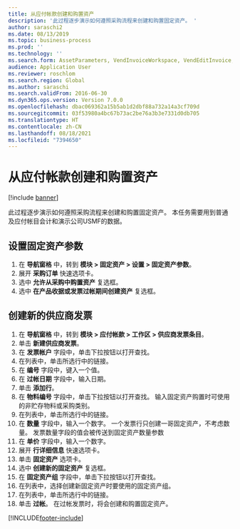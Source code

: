 ```yaml
---
title: 从应付帐款创建和购置资产
description: '此过程逐步演示如何遵照采购流程来创建和购置固定资产。 '
author: saraschi2
ms.date: 08/13/2019
ms.topic: business-process
ms.prod: ''
ms.technology: ''
ms.search.form: AssetParameters, VendInvoiceWorkspace, VendEditInvoice, VendTableLookup, InventItemIdLookupSimple, AssetTable
audience: Application User
ms.reviewer: roschlom
ms.search.region: Global
ms.author: saraschi
ms.search.validFrom: 2016-06-30
ms.dyn365.ops.version: Version 7.0.0
ms.openlocfilehash: dbac069362a15b5ab1d2dbf88a732a14a3cf709d
ms.sourcegitcommit: 03f53980a4bc67b73ac2be76a3b3e7331d0db705
ms.translationtype: HT
ms.contentlocale: zh-CN
ms.lasthandoff: 08/18/2021
ms.locfileid: "7394650"
---
```

# <a name="create-and-acquire-assets-from-accounts-payable"></a>从应付帐款创建和购置资产

[!include [banner](../../includes/banner.md)]

此过程逐步演示如何遵照采购流程来创建和购置固定资产。   本任务需要用到普通及应付帐目会计和演示公司USMF的数据。


## <a name="set-fixed-assets-parameters"></a>设置固定资产参数
1. 在 **导航窗格** 中，转到 **模块 > 固定资产 > 设置 > 固定资产参数**。
2. 展开 **采购订单** 快速选项卡。
3. 选中 **允许从采购中购置资产** 复选框。
4. 选中 **在产品收据或发票过帐期间创建资产** 复选框。

## <a name="create-a-new-vendor-invoice"></a>创建新的供应商发票
1. 在 **导航窗格** 中，转到 **模块 > 应付帐款 > 工作区 > 供应商发票条目**。
2. 单击 **新建供应商发票**。
3. 在 **发票帐户** 字段中，单击下拉按钮以打开查找。
4. 在列表中，单击所选行中的链接。
5. 在 **编号** 字段中，键入一个值。
6. 在 **过帐日期** 字段中，输入日期。
7. 单击 **添加行**。
8. 在 **物料编号** 字段中，单击下拉按钮以打开查找。 输入固定资产购置时可使用的非贮存物料或采购类别。  
9. 在列表中，单击所选行中的链接。
10. 在 **数量** 字段中，输入一个数字。 一个发票行只创建一哥固定资产，不考虑数量。 发票数量字段的值会被传送到固定资产数量参数  
11. 在 **单价** 字段中，输入一个数字。
12. 展开 **行详细信息** 快速选项卡。
13. 单击 **固定资产** 选项卡。
14. 选中 **创建新的固定资产** 复选框。
15. 在 **固定资产组** 字段中，单击下拉按钮以打开查找。
16. 在列表中，选择创建新固定资产时要使用的固定资产组。
17. 在列表中，单击所选行中的链接。
18. 单击 **过帐**。 在过帐发票时，将会创建和购置固定资产。  



[!INCLUDE[footer-include](../../../includes/footer-banner.md)]
